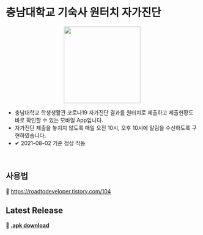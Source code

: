 # 충남대학교 기숙사 원터치 자가진단 
<p align="center">
  <img src="https://user-images.githubusercontent.com/50696567/127801566-7c9e2d00-8121-4bd5-8daf-28404e4748ea.jpg" width="200" />
<p/>

* 충남대학교 학생생활관 코로나19 자가진단 결과를 원터치로 제출하고 제출현황도 바로 확인할 수 있는 모바일 App입니다.
* 자가진단 제출을 놓치지 않도록 매일 오전 10시, 오후 10시에 알림을 수신하도록 구현하였습니다.
* ✔ 2021-08-02 기준 정상 작동
<br>

## 사용법

🔗 https://roadtodeveloper.tistory.com/104

## Latest Release

🔗 [**.apk download**](https://github.com/minsuhan1/flutter-dev/releases/latest/download/cnu_covid19_daychk.apk)
